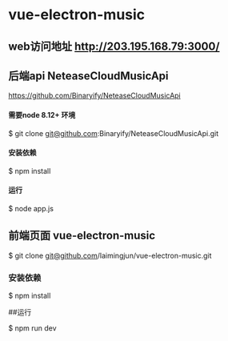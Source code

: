 # vue-electron-music

## web访问地址 http://203.195.168.79:3000/

## 后端api NeteaseCloudMusicApi

https://github.com/Binaryify/NeteaseCloudMusicApi

#### 需要node 8.12+ 环境

$ git clone git@github.com:Binaryify/NeteaseCloudMusicApi.git

#### 安装依赖

$ npm install

#### 运行

$ node app.js



## 前端页面 vue-electron-music 
$ git clone git@github.com/laimingjun/vue-electron-music.git

### 安装依赖

$ npm install


##运行

$ npm run dev
